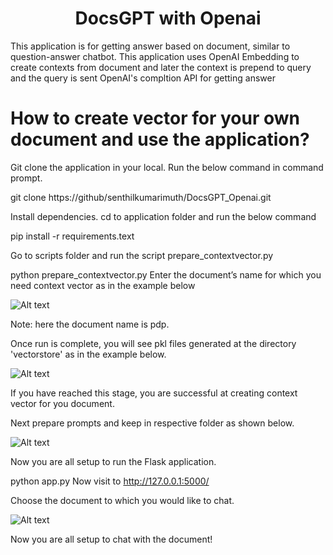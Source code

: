 <h1 align="center">
  DocsGPT with Openai
</h1>

This application is for getting answer based on document, similar to question-answer chatbot. This application uses OpenAI Embedding to create contexts from document and later the context is prepend to query and the query is sent OpenAI's compltion API for getting answer

# How to create vector for your own document and use the application?

Git clone the application in your local. Run the below command in command prompt.


git clone https://github/senthilkumarimuth/DocsGPT_Openai.git
 

Install dependencies. cd to application folder and run the below command


pip install -r requirements.text
 

Go to scripts folder and run the script prepare_contextvector.py


python prepare_contextvector.py
Enter the document’s name for which you need context vector as in the example below

![Alt text](/readme_fiels/b3a8d398-f17d-419e-a607-eccb6f3dfcd3.png?raw=true "enter document name")

Note: here the document name is pdp.

Once run is complete, you will see pkl files generated at the directory 'vectorstore' as in the example below.

![Alt text](/readme_fiels/vecterstore.png?raw=true "vector store")

If you have reached this stage, you are successful at creating context vector for you document.

Next prepare prompts and keep in respective folder as shown below.

![Alt text](./readme_fiels/56c8dba5-452b-45b9-a9df-6ab5f4e8af3a.png?raw=true "prompt")

Now you are all setup to run the Flask application.


python app.py
Now visit to http://127.0.0.1:5000/ 

Choose the document to which you would like to chat.

![Alt text](./readme_fiels/206d5169-f176-4005-a23a-fa1616db744f.png?raw=true "web ui")

Now you are all setup to chat with the document!

 
